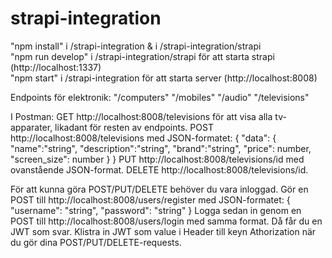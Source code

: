 # strapi-integration

"npm install" i /strapi-integration & i /strapi-integration/strapi  
"npm run develop" i /strapi-integration/strapi för att starta strapi (http://localhost:1337)  
"npm start" i /strapi-integration för att starta server (http://localhost:8008)  

Endpoints för elektronik:
"/computers"
"/mobiles"
"/audio"
"/televisions"

I Postman:
GET http://localhost:8008/televisions för att visa alla tv-apparater, likadant för resten av endpoints.
POST http://localhost:8008/televisions med JSON-formatet:
{
    "data": {
        "name":"string",
        "description":"string",
        "brand":"string",
        "price": number,
        "screen_size": number
    }
}
PUT http://localhost:8008/televisions/id med ovanstående JSON-format.
DELETE http://localhost:8008/televisions/id.

För att kunna göra POST/PUT/DELETE behöver du vara inloggad. Gör en POST till http://localhost:8008/users/register med JSON-formatet:
{
    "username": "string",
    "password": "string"
}
Logga sedan in genom en POST till http://localhost:8008/users/login med samma format. Då får du en JWT som svar. Klistra in JWT som value i Header till keyn Athorization när du gör dina POST/PUT/DELETE-requests.
